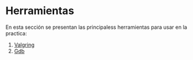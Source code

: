 # Herramientas #

En esta sección se presentan las principaless herramientas para usar en la practica:
1. [Valgring](./herramientas/valgrind)
2. [Gdb](./herramientas/gdb)